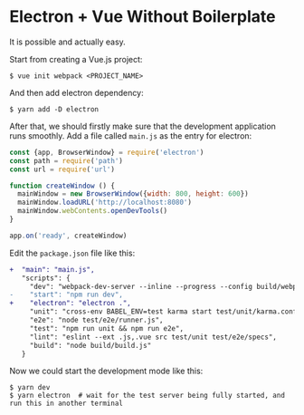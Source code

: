 # Electron + Vue Without Boilerplate

It is possible and actually easy.

Start from creating a Vue.js project:

```shell
$ vue init webpack <PROJECT_NAME>
```

And then add electron dependency:

```shell
$ yarn add -D electron
```

After that, we should firstly make sure that the development application runs smoothly. Add a file called `main.js` as the entry for electron:

```javascript
const {app, BrowserWindow} = require('electron')
const path = require('path')
const url = require('url')

function createWindow () {
  mainWindow = new BrowserWindow({width: 800, height: 600})
  mainWindow.loadURL('http://localhost:8080')
  mainWindow.webContents.openDevTools()
}

app.on('ready', createWindow)
```

Edit the `package.json` file like this:

```diff
+  "main": "main.js",
   "scripts": {
     "dev": "webpack-dev-server --inline --progress --config build/webpack.dev.conf.js",
-    "start": "npm run dev",
+    "electron": "electron .",
     "unit": "cross-env BABEL_ENV=test karma start test/unit/karma.conf.js --single-run",
     "e2e": "node test/e2e/runner.js",
     "test": "npm run unit && npm run e2e",
     "lint": "eslint --ext .js,.vue src test/unit test/e2e/specs",
     "build": "node build/build.js"
   }
```

Now we could start the development mode like this:

```console
$ yarn dev
$ yarn electron  # wait for the test server being fully started, and run this in another terminal
```
